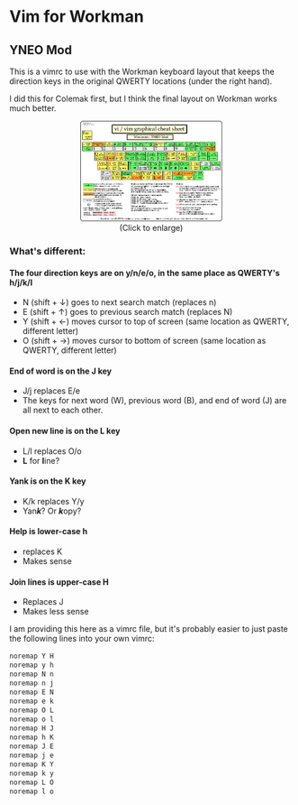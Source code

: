 # Vim for Workman
## YNEO Mod

This is a vimrc to use with the Workman keyboard layout that keeps the direction keys in the original QWERTY locations (under the right hand).

I did this for Colemak first, but I think the final layout on Workman works much better.

<p align="center">
 <img src="https://raw.githubusercontent.com/drewherron/workman-vim/main/workman-vim-yneo.png" width="50%" height="50%">
 <br>
 (Click to enlarge)
 </p>

### What's different:
#### The four direction keys are on y/n/e/o, in the same place as QWERTY's h/j/k/l
- N (shift + ↓) goes to next search match (replaces n)
- E (shift + ↑) goes to previous search match (replaces N)
- Y (shift + ←) moves cursor to top of screen (same location as QWERTY, different letter)
- O (shift + →) moves cursor to bottom of screen (same location as QWERTY, different letter)

#### End of word is on the J key
- J/j replaces E/e
- The keys for next word (W), previous word (B), and end of word (J) are all next to each other.

#### Open new line is on the L key
- L/l replaces O/o
- **L** for **l**ine?

#### Yank is on the K key
- K/k replaces Y/y
- Yan***k***? Or ***k***opy?

#### Help is lower-case h
- replaces K
- Makes sense
#### Join lines is upper-case H
- Replaces J
- Makes less sense

I am providing this here as a vimrc file, but it's probably easier to just paste the following lines into your own vimrc:

```
noremap Y H
noremap y h
noremap N n
noremap n j
noremap E N
noremap e k
noremap O L
noremap o l
noremap H J
noremap h K
noremap J E
noremap j e
noremap K Y
noremap k y
noremap L O
noremap l o
```
